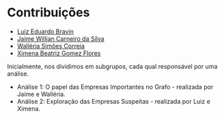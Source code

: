 # Contribuições

- [Luiz Eduardo Bravin](https://github.com/mistercapote/)
- [Jaime Willian Carneiro da Silva](https://github.com/JaimeWillianCarneiro)
- [Walléria Simões Correia](https://github.com/WalleriaSimoes)
- [Ximena Beatriz Gomez Flores](https://github.com/BXimenaGomez123)

Inicialmente, nos dividimos em subgrupos, cada qual responsável por uma análise. 
- Análise 1: O papel das Empresas Importantes no Grafo - realizada por Jaime e Walléria.
- Análise 2: Exploração das Empresas Suspeitas - realizada por Luiz e Ximena.
